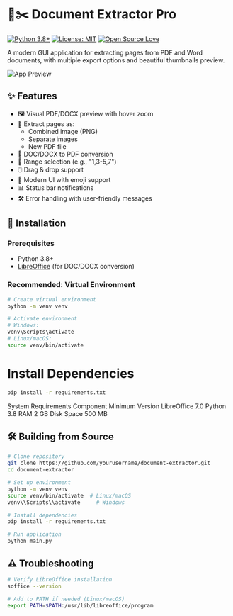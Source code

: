 # 📄✂️ Document Extractor Pro

[![Python 3.8+](https://img.shields.io/badge/python-3.8%2B-blue.svg)](https://www.python.org/downloads/)
[![License: MIT](https://img.shields.io/badge/License-MIT-yellow.svg)](https://opensource.org/licenses/MIT)
[![Open Source Love](https://badges.frapsoft.com/os/v2/open-source.svg?v=103)](https://github.com/ellerbrock/open-source-badges/)

A modern GUI application for extracting pages from PDF and Word documents, with multiple export options and beautiful thumbnails preview.

![App Preview](screenshots/app-preview.gif) <!-- Add actual screenshot later -->

## ✨ Features

- 🖼️ Visual PDF/DOCX preview with hover zoom
- 📑 Extract pages as:
  - Combined image (PNG)
  - Separate images
  - New PDF file
- 📝 DOC/DOCX to PDF conversion
- 🎯 Range selection (e.g., "1,3-5,7")
- 🖱️ Drag & drop support
- 🌈 Modern UI with emoji support
- 📊 Status bar notifications
- 🛠️ Error handling with user-friendly messages

## 🚀 Installation

### Prerequisites
- Python 3.8+
- [LibreOffice](https://www.libreoffice.org/) (for DOC/DOCX conversion)

### Recommended: Virtual Environment
```bash
# Create virtual environment
python -m venv venv

# Activate environment
# Windows:
venv\Scripts\activate
# Linux/macOS:
source venv/bin/activate
```
# Install Dependencies
```bash
pip install -r requirements.txt
```
System Requirements
Component	Minimum Version
LibreOffice	7.0
Python	3.8
RAM	2 GB
Disk Space	500 MB
## 🛠️ Building from Source
```bash
# Clone repository
git clone https://github.com/yourusername/document-extractor.git
cd document-extractor

# Set up environment
python -m venv venv
source venv/bin/activate  # Linux/macOS
venv\\Scripts\\activate     # Windows

# Install dependencies
pip install -r requirements.txt

# Run application
python main.py
```
## ⚠️ Troubleshooting
```bash
# Verify LibreOffice installation
soffice --version

# Add to PATH if needed (Linux/macOS)
export PATH=$PATH:/usr/lib/libreoffice/program
```


